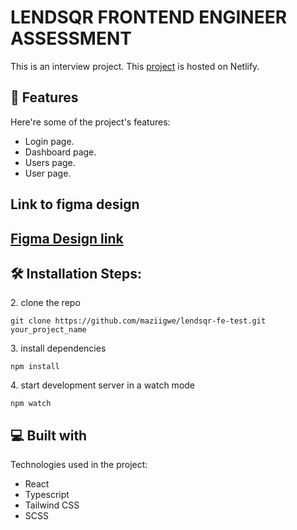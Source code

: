 # LENDSQR FRONTEND ENGINEER ASSESSMENT

<p id="description"> This is an interview project. 
This <a href="https://igwe-acha-lendsqr-fe-test.netlify.app" target="_blank"> 
project</a> is hosted on Netlify.</p>

<h2>🧐 Features</h2>

Here're some of the project's features:

-   Login page.
-   Dashboard page.
-   Users page.
-   User page.
<h2>Link to figma design<h2>

<a href="https://www.figma.com/file/ZKILoCoIoy1IESdBpq3GNC/Lendsqr-Frontend-Engineering-Assessment?node-id=5530%3A0&t=JKYOmV5oUC4RZemu-0" target="_blank">Figma Design link</a>

<h2>🛠️ Installation Steps:</h2>

<p>2. clone the repo</p>

```
git clone https://github.com/maziigwe/lendsqr-fe-test.git your_project_name
```

<p>3. install dependencies</p>

```
npm install
```

<p>4. start development server in a watch mode</p>

```
npm watch
```

<h2>💻 Built with</h2>

Technologies used in the project:

-   React
-   Typescript
-   Tailwind CSS
-   SCSS
